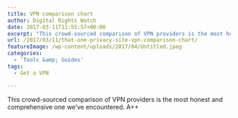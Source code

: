 ```yaml
---
title: VPN comparison chart
author: Digital Rights Watch
date: 2017-03-11T11:55:57+00:00
excerpt: "This crowd-sourced comparison of VPN providers is the most honest and comprehensive one we've encountered. A++"
url: /2017/03/11/that-one-privacy-site-vpn-comparison-chart/
featureImage: /wp-content/uploads/2017/04/Untitled.jpeg
categories:
  - 'Tools &amp; Guides'
tags:
  - Get a VPN

---
```

This crowd-sourced comparison of VPN providers is the most honest and comprehensive one we&#8217;ve encountered. A++